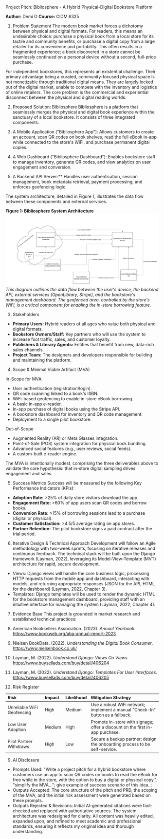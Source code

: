  Project Pitch: Bibliosphere - A Hybrid Physical-Digital Bookstore Platform

**Author:** Demi O
**Course:** CIDM 6325

 1. Problem Statement
The modern book market forces a dichotomy between physical and digital formats. For readers, this means an undesirable choice: purchase a physical book from a local store for its tactile and community benefits, or purchase a digital copy from a large retailer for its convenience and portability. This often results in a fragmented experience; a book discovered in a store cannot be seamlessly continued on a personal device without a second, full-price purchase.

For independent bookstores, this represents an existential challenge. Their primary advantage being a curated, community-focused physical space is not monetizable through traditional digital means. They are largely locked out of the digital market, unable to compete with the inventory and logistics of online retailers. The core problem is the commercial and experiential disconnect between the physical and digital reading worlds.

 2. Proposed Solution: Bibliosphere
Bibliosphere is a platform that seamlessly merges the physical and digital book experience within the sanctuary of a local bookstore. It consists of three integrated components:

1.  A Mobile Application ("Bibliosphere App"): Allows customers to create an account, scan QR codes on book shelves, read the full eBook in-app while connected to the store's WiFi, and purchase permanent digital copies.
2.  A Web Dashboard ("Bibliosphere Dashboard"): Enables bookstore staff to manage inventory, generate QR codes, and view analytics on user engagement and conversion.
3.  A Backend API Server:** Handles user authentication, session management, book metadata retrieval, payment processing, and enforces geofencing logic.

The system architecture, detailed in Figure 1, illustrates the data flow between these components and external services.

**Figure 1: Bibliosphere System Architecture**
![System Architecture Diagram](System%20Sketch.png)
*This diagram outlines the data flow between the user's device, the backend API, external services (OpenLibrary, Stripe), and the bookstore's management dashboard. The geofenced area, controlled by the store's WiFi, is a critical component for enabling the in-store borrowing feature.*

 3. Stakeholders
-   **Primary Users:** Hybrid readers of all ages who value both physical and digital formats.
-   **Bookstore Owners/Staff:** Key partners who will use the system to increase foot traffic, sales, and customer loyalty.
-   **Publishers & Literary Agents:** Entities that benefit from new, data-rich sales channels.
-   **Project Team:** The designers and developers responsible for building and maintaining the platform.

 4. Scope & Minimal Viable Artifact (MVA)

 In-Scope for MVA
-   User authentication (registration/login).
-   QR code scanning linked to a book's ISBN.
-   WiFi-based geofencing to enable in-store eBook borrowing.
-   A basic in-app e-reader.
-   In-app purchase of digital books using the Stripe API.
-   A bookstore dashboard for inventory and QR code management.
-   Deployment to a single pilot bookstore.

 Out-of-Scope
-   Augmented Reality (AR) or Meta Glasses integration.
-   Point-of-Sale (POS) system integration for physical book bundling.
-   Advanced social features (e.g., user reviews, social feeds).
-   A custom-built e-reader engine.

The MVA is intentionally modest, comprising the three deliverables above to validate the core hypothesis: that in-store digital sampling drives engagement and sales.

 5. Success Metrics
Success will be measured by the following Key Performance Indicators (KPIs):
-   **Adoption Rate:** >25% of daily store visitors download the app.
-   **Engagement Rate:** >60% of app users scan QR codes and borrow books.
-   **Conversion Rate:** >15% of borrowing sessions lead to a purchase (digital or physical).
-   **Customer Satisfaction:** >4.5/5 average rating on app stores.
-   **Partner Retention:** The pilot bookstore signs a paid contract after the trial period.

 6. Iterative Design & Technical Approach
Development will follow an Agile methodology with two-week sprints, focusing on iterative releases and continuous feedback. The technical stack will be built upon the Django framework (Layman, 2022), leveraging its Model-View-Template (MVT) architecture for rapid, secure development.
-   Views: Django views will handle the core business logic, processing HTTP requests from the mobile app and dashboard, interacting with models, and returning appropriate responses (JSON for the API, HTML for the dashboard) (Layman, 2022, Chapter 3).
-   Templates: Django templates will be used to render the dynamic HTML for the bookstore management dashboard, providing staff with an intuitive interface for managing the system (Layman, 2022, Chapter 4).

7. Evidence Base
This project is grounded in market research and established technical practices:
1.  American Booksellers Association. (2023). *Annual Yearbook*. https://www.bookweb.org/aba-annual-report-2023
2.  Nielsen BookData. (2022). *Understanding the Digital Book Consumer*. https://www.nielsenbook.co.uk/
3.  Layman, M. (2022). *Understand Django: Views On Views*. https://www.buysellads.com/buy/detail/406204
4.  Layman, M. (2022). *Understand Django: Templates For User Interfaces*. https://www.buysellads.com/buy/detail/406205

8. Risk Register

| Risk | Impact | Likelihood | Mitigation Strategy |
| :--- | :--- | :--- | :--- |
| Unreliable WiFi Geofencing | High | Medium | Use a robust WiFi network; implement a manual "Check-In" button as a fallback. |
| Low User Adoption | Medium | High | Promote in-store with signage; offer a discount on the first in-app purchase. |
| Pilot Partner Withdraws | High | Low | Secure a backup partner; design the onboarding process to be self-service. |

9. AI Disclosure
*   Prompts Used: "Write a project pitch for a hybrid bookstore where customers use an app to scan QR codes on books to read the eBook for free while in the store, with the option to buy a digital or physical copy."; "simplify the MVA..."; give example of success scenario of this idea..;
*   Outputs Accepted: The core structure of the pitch and PRD, the scoping of the MVA, and the initial risk assessment were generated based on these prompts.
*   Outputs Rejected & Revisions: Initial AI-generated citations were fact-checked and replaced with authoritative sources. The system architecture was redesigned for clarity. All content was heavily edited, expanded upon, and refined to meet academic and professional standards, ensuring it reflects my original idea and thorough understanding.

